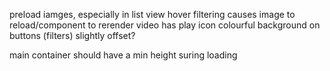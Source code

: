 preload iamges, especially in list view hover
filtering causes image to reload/component to rerender
video has play icon
colourful background on buttons (filters) slightly offset?

<!-- filterArray should be generated using the filters from CMS -->

main container should have a min height suring loading

<!-- handle opening page loading differently? -->
